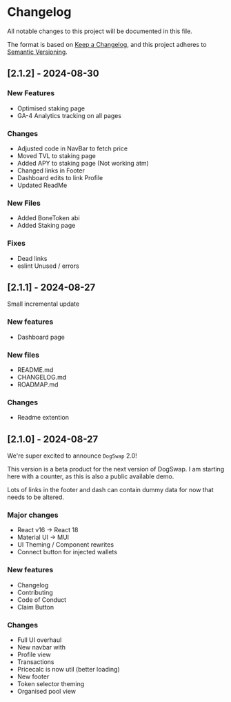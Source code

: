 # Changelog

All notable changes to this project will be documented in this file.

The format is based on [Keep a Changelog](https://keepachangelog.com/en/1.0.0/),
and this project adheres to [Semantic Versioning](https://semver.org/spec/v2.0.0.html).

## [2.1.2] - 2024-08-30

### New Features

- Optimised staking page
- GA-4 Analytics tracking on all pages

### Changes

- Adjusted code in NavBar to fetch price
- Moved TVL to staking page
- Added APY to staking page (Not working atm)
- Changed links in Footer
- Dashboard edits to link Profile
- Updated ReadMe

### New Files

- Added BoneToken abi
- Added Staking page

### Fixes

- Dead links
- eslint Unused / errors

## [2.1.1] - 2024-08-27

Small incremental update

### New features

- Dashboard page

### New files

- README.md
- CHANGELOG.md
- ROADMAP.md

### Changes

- Readme extention

## [2.1.0] - 2024-08-27

We're super excited to announce `DogSwap` 2.0!

This version is a beta product for the next version of DogSwap.
I am starting here with a counter, as this is also a public available demo.

Lots of links in the footer and dash can contain dummy data for now that needs to be altered.

### Major changes

- React v16 -> React 18
- Material UI -> MUI
- UI Theming / Component rewrites
- Connect button for injected wallets

### New features

- Changelog
- Contributing
- Code of Conduct
- Claim Button

### Changes

- Full UI overhaul
 - New navbar with
  - Profile view
  - Transactions
  - Pricecalc is now util (better loading)
 - New footer
- Token selector theming
- Organised pool view